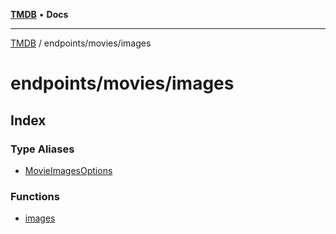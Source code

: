 [**TMDB**](../../../README.md) • **Docs**

***

[TMDB](../../../README.md) / endpoints/movies/images

# endpoints/movies/images

## Index

### Type Aliases

- [MovieImagesOptions](type-aliases/MovieImagesOptions.md)

### Functions

- [images](functions/images.md)
